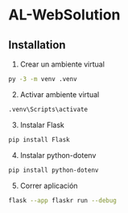 # AL-WebSolution
## Installation

1. Crear un ambiente virtual

```bash
py -3 -m venv .venv
```

2. Activar ambiente virtual

```bash
.venv\Scripts\activate
```

3. Instalar Flask
```bash
pip install Flask
```

4. Instalar python-dotenv

```bash
pip install python-dotenv
```

5. Correr aplicación

```bash
flask --app flaskr run --debug
```